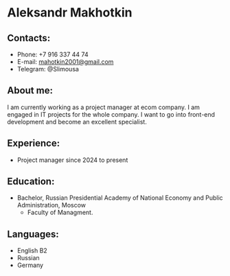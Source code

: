 # Aleksandr Makhotkin
## Contacts:
* Phone: +7 916 337 44 74
* E-mail: mahotkin2001@gmail.com
* Telegram: @Slimousa
## About me:
I am currently working as a project manager at ecom company. I am engaged in IT projects for the whole company. I want to go into front-end development and become an excellent specialist.
## Experience:
* Project manager since 2024 to present
## Education:
* Bachelor, Russian Presidential Academy of National Economy and Public Administration, Moscow
  * Faculty of Managment.
## Languages:
* English B2
* Russian
* Germany
